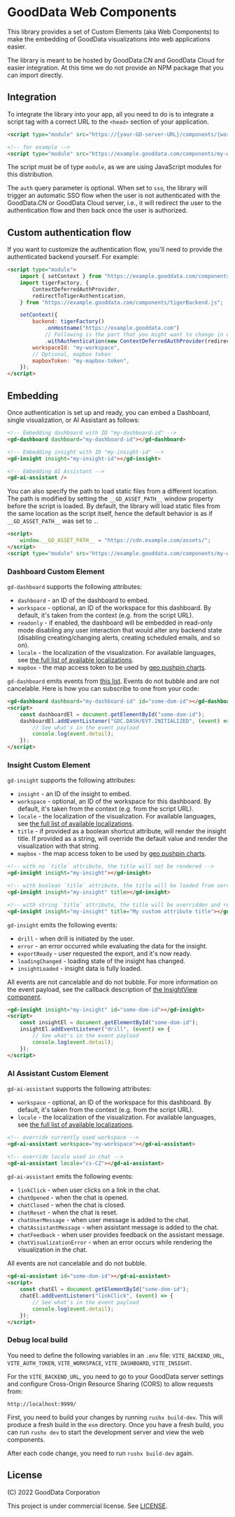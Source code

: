# GoodData Web Components

This library provides a set of Custom Elements (aka Web Components) to make the embedding of GoodData visualizations
into web applications easier.

The library is meant to be hosted by GoodData.CN and GoodData Cloud for easier integration.
At this time we do not provide an NPM package that you can import directly.

## Integration

To integrate the library into your app, all you need to do is to integrate a script tag with a correct URL to the `<head>`
section of your application.

```html
<script type="module" src="https://{your-GD-server-URL}/components/{workspaceId}.js?auth=sso"></script>

<!-- for example -->
<script type="module" src="https://example.gooddata.com/components/my-workspace.js?auth=sso"></script>
```

The script must be of type `module`, as we are using JavaScript modules for this distribution.

The `auth` query parameter is optional. When set to `sso`, the library will trigger an automatic SSO flow when the user is not
authenticated with the GoodData.CN or GoodData Cloud server, i.e., it will redirect the user to the authentication flow and then
back once the user is authorized.

## Custom authentication flow

If you want to customize the authentication flow, you'll need to provide the authenticated backend yourself. For example:

```html
<script type="module">
    import { setContext } from "https://example.gooddata.com/components/my-workspace.js";
    import tigerFactory, {
        ContextDeferredAuthProvider,
        redirectToTigerAuthentication,
    } from "https://example.gooddata.com/components/tigerBackend.js";

    setContext({
        backend: tigerFactory()
            .onHostname("https://example.gooddata.com")
            // Following is the part that you might want to change in case of a custom authentication flow
            .withAuthentication(new ContextDeferredAuthProvider(redirectToTigerAuthentication)),
        workspaceId: "my-workspace",
        // Optional, mapbox token
        mapboxToken: "my-mapbox-token",
    });
</script>
```

## Embedding

Once authentication is set up and ready, you can embed a Dashboard, single visualization, or AI Assistant as follows:

```html
<!-- Embedding dashboard with ID "my-dashboard-id" -->
<gd-dashboard dashboard="my-dashboard-id"></gd-dashboard>

<!-- Embedding insight with ID "my-insight-id" -->
<gd-insight insight="my-insight-id"></gd-insight>

<!-- Embedding AI Assistant -->
<gd-ai-assistant />
```

You can also specify the path to load static files from a different location.
The path is modified by setting the `__GD_ASSET_PATH__` window property before the script is loaded.
By default, the library will load static files from the same location as the script itself,
hence the default behavior is as if `__GD_ASSET_PATH__` was set to `.`.

```html
<script>
    window.__GD_ASSET_PATH__ = "https://cdn.example.com/assets/";
</script>
<script type="module" src="https://example.gooddata.com/components/my-workspace-id.js?auth=sso"></script>
```

### Dashboard Custom Element

`gd-dashboard` supports the following attributes:

-   `dashboard` - an ID of the dashboard to embed.
-   `workspace` - optional, an ID of the workspace for this dashboard. By default, it's taken from the context (e.g. from the script URL).
-   `readonly` - if enabled, the dashboard will be embedded in read-only mode disabling any user interaction that would alter any backend state (disabling creating/changing alerts, creating scheduled emails, and so on).
-   `locale` - the localization of the visualization. For available languages, see [the full list of available localizations](https://github.com/gooddata/gooddata-ui-sdk/blob/master/libs/sdk-ui/src/base/localization/Locale.ts).
-   `mapbox` - the map access token to be used by [geo pushpin charts](https://sdk.gooddata.com/gooddata-ui/docs/geo_pushpin_chart_component.html#geo-config).

`gd-dashboard` emits events from [this list](https://sdk.gooddata.com/gooddata-ui-apidocs/docs/sdk-ui-dashboard.dashboardeventtype.html).
Events do not bubble and are not cancelable. Here is how you can subscribe to one from your code:

```html
<gd-dashboard dashboard="my-dashboard-id" id="some-dom-id"></gd-dashboard>
<script>
    const dashboardEl = document.getElementById("some-dom-id");
    dashboardEl.addEventListener("GDC.DASH/EVT.INITIALIZED", (event) => {
        // See what's in the event payload
        console.log(event.detail);
    });
</script>
```

### Insight Custom Element

`gd-insight` supports the following attributes:

-   `insight` - an ID of the insight to embed.
-   `workspace` - optional, an ID of the workspace for this dashboard. By default, it's taken from the context (e.g. from the script URL).
-   `locale` - the localization of the visualization. For available languages, see [the full list of available localizations](https://github.com/gooddata/gooddata-ui-sdk/blob/master/libs/sdk-ui/src/base/localization/Locale.ts).
-   `title` - if provided as a boolean shortcut attribute, will render the insight title. If provided as a string, will override the default value and render the visualization with that string.
-   `mapbox` - the map access token to be used by [geo pushpin charts](https://sdk.gooddata.com/gooddata-ui/docs/geo_pushpin_chart_component.html#geo-config).

```html
<!-- with no `title` attribute, the title will not be rendered -->
<gd-insight insight="my-insight"></gd-insight>

<!-- with boolean `title` attribute, the title will be loaded from server and rendered above the visualization -->
<gd-insight insight="my-insight" title></gd-insight>

<!-- with string `title` attribute, the title will be overridden and rendered above the visualization -->
<gd-insight insight="my-insight" title="My custom attribute title"></gd-insight>
```

`gd-insight` emits the following events:

-   `drill` - when drill is initiated by the user.
-   `error` - an error occurred while evaluating the data for the insight.
-   `exportReady` - user requested the export, and it's now ready.
-   `loadingChanged` - loading state of the insight has changed.
-   `insightLoaded` - insight data is fully loaded.

All events are not cancelable and do not bubble. For more information on the event payload, see the callback description of [the
InsightView component](https://sdk.gooddata.com/gooddata-ui/docs/visualization_component.html#properties).

```html
<gd-insight insight="my-insight" id="some-dom-id"></gd-insight>
<script>
    const insightEl = document.getElementById("some-dom-id");
    insightEl.addEventListener("drill", (event) => {
        // See what's in the event payload
        console.log(event.detail);
    });
</script>
```

### AI Assistant Custom Element

`gd-ai-assistant` supports the following attributes:

-   `workspace` - optional, an ID of the workspace for this dashboard. By default, it's taken from the context (e.g. from the script URL).
-   `locale` - the localization of the visualization. For available languages, see [the full list of available localizations](https://github.com/gooddata/gooddata-ui-sdk/blob/master/libs/sdk-ui/src/base/localization/Locale.ts).

```html
<!-- override currently used workspace -->
<gd-ai-assistant workspace="my-workspace"></gd-ai-assistant>

<!-- override locale used in chat -->
<gd-ai-assistant locale="cs-CZ"></gd-ai-assistant>
```

`gd-ai-assistant` emits the following events:

-   `linkClick` - when user clicks on a link in the chat.
-   `chatOpened` - when the chat is opened.
-   `chatClosed` - when the chat is closed.
-   `chatReset` - when the chat is reset.
-   `chatUserMessage` - when user message is added to the chat.
-   `chatAssistantMessage` - when assistant message is added to the chat.
-   `chatFeedback` - when user provides feedback on the assistant message.
-   `chatVisualizationError` - when an error occurs while rendering the visualization in the chat.

All events are not cancelable and do not bubble.

```html
<gd-ai-assistant id="some-dom-id"></gd-ai-assistant>
<script>
    const chatEl = document.getElementById("some-dom-id");
    chatEl.addEventListener("linkClick", (event) => {
        // See what's in the event payload
        console.log(event.detail);
    });
</script>
```

### Debug local build

You need to define the following variables in an `.env` file: `VITE_BACKEND_URL`, `VITE_AUTH_TOKEN`, `VITE_WORKSPACE`, `VITE_DASHBOARD`, `VITE_INSIGHT`.

For the `VITE_BACKEND_URL`, you need to go to your GoodData server settings and configure Cross-Origin Resource Sharing (CORS) to allow requests from:

`http://localhost:9999/`

First, you need to build your changes by running `rushx build-dev`. This will produce a fresh build in the `esm` directory.
Once you have a fresh build, you can run `rushx dev` to start the development server and view the web components.

After each code change, you need to run `rushx build-dev` again.

## License

(C) 2022 GoodData Corporation

This project is under commercial license. See [LICENSE](https://github.com/gooddata/gooddata-ui-sdk/blob/master/libs/sdk-ui-charts/LICENSE).
